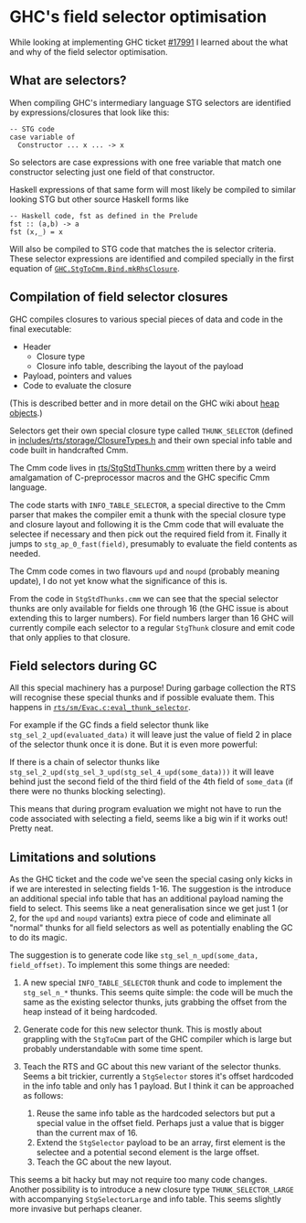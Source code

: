 # GHC's field selector optimisation

While looking at implementing GHC ticket [#17991][] I learned about the what
and why of the field selector optimisation.

[#17991]: https://gitlab.haskell.org/ghc/ghc/-/issues/17991


## What are selectors?

When compiling GHC's intermediary language STG selectors are identified by
expressions/closures that look like this:

```
-- STG code
case variable of
  Constructor ... x ... -> x
```

So selectors are case expressions with one free variable that match one constructor
selecting just one field of that constructor.

Haskell expressions of that same form will most likely be compiled to similar
looking STG but other source Haskell forms like

```
-- Haskell code, fst as defined in the Prelude
fst :: (a,b) -> a
fst (x,_) = x
```

Will also be compiled to STG code that matches the is selector criteria. These
selector expressions are identified and compiled specially in the first equation of
[`GHC.StgToCmm.Bind.mkRhsClosure`][mkRhsClosure].

[mkRhsClosure]: https://gitlab.haskell.org/ghc/ghc/-/blob/c4de6a7a5c6433ae8c4df8a9fa09fbd9f3bbd0bf/compiler/GHC/StgToCmm/Bind.hs#L261


## Compilation of field selector closures

GHC compiles closures to various special pieces of data and code in the final
executable:

- Header
    - Closure type
    - Closure info table, describing the layout of the payload
- Payload, pointers and values
- Code to evaluate the closure

(This is described better and in more detail on the GHC wiki about [heap
objects][heap-objects].)

Selectors get their own special closure type called `THUNK_SELECTOR` (defined
in [includes/rts/storage/ClosureTypes.h][ClosureTypes] and their own special
info table and code built in handcrafted Cmm.

The Cmm code lives in [rts/StgStdThunks.cmm][StgStdThunks] written there by a
weird amalgamation of C-preprocessor macros and the GHC specific Cmm language.

The code starts with `INFO_TABLE_SELECTOR`, a special directive to the Cmm
parser that makes the compiler emit a thunk with the special closure type and
closure layout and following it is the Cmm code that will evaluate the selectee
if necessary and then pick out the required field from it. Finally it jumps to
`stg_ap_0_fast(field)`, presumably to evaluate the field contents as needed.

The Cmm code comes in two flavours `upd` and `noupd` (probably meaning update),
I do not yet know what the significance of this is.

From the code in `StgStdThunks.cmm` we can see that the special selector thunks
are only available for fields one through 16 (the GHC issue is about extending
this to larger numbers). For field numbers larger than 16 GHC will currently
compile each selector to a regular `StgThunk` closure and emit code that only
applies to that closure.

[heap-objects]: https://gitlab.haskell.org/ghc/ghc/-/wikis/commentary/rts/storage/heap-objects
[ClosureTypes]: https://gitlab.haskell.org/ghc/ghc/-/blob/c4de6a7a5c6433ae8c4df8a9fa09fbd9f3bbd0bf/includes/rts/storage/ClosureTypes.h#L44
[StgStdThunks]: https://gitlab.haskell.org/ghc/ghc/-/blob/c4de6a7a5c6433ae8c4df8a9fa09fbd9f3bbd0bf/rts/StgStdThunks.cmm#L66-149


## Field selectors during GC

All this special machinery has a purpose! During garbage collection the RTS
will recognise these special thunks and if possible evaluate them. This happens
in [`rts/sm/Evac.c:eval_thunk_selector`][eval_thunk_selector].

For example if the GC finds a field selector thunk like
`stg_sel_2_upd(evaluated_data)` it will leave just the value of field 2
in place of the selector thunk once it is done. But it is even more powerful:

If there is a chain of selector thunks like
`stg_sel_2_upd(stg_sel_3_upd(stg_sel_4_upd(some_data)))` it will leave behind
just the second field of the third field of the 4th field of `some_data` (if
there were no thunks blocking selecting).

This means that during program evaluation we might not have to run the code
associated with selecting a field, seems like a big win if it works out! Pretty
neat.

[eval_thunk_selector]: https://gitlab.haskell.org/ghc/ghc/-/blob/c4de6a7a5c6433ae8c4df8a9fa09fbd9f3bbd0bf/rts/sm/Evac.c#L1121


## Limitations and solutions

As the GHC ticket and the code we've seen the special casing only kicks in if
we are interested in selecting fields 1-16. The suggestion is the introduce an
additional special info table that has an additional payload naming the field
to select. This seems like a neat generalisation since we get just 1 (or 2, for
the `upd` and `noupd` variants) extra piece of code and eliminate all "normal"
thunks for all field selectors as well as potentially enabling the GC to do its
magic.

The suggestion is to generate code like `stg_sel_n_upd(some_data, field_offset)`.
To implement this some things are needed:

1. A new special `INFO_TABLE_SELECTOR` thunk and code to implement the
  `stg_sel_n_*` thunks. This seems quite simple: the code will be much the same
  as the existing selector thunks, juts grabbing the offset from the heap instead
  of it being hardcoded.

2. Generate code for this new selector thunk. This is mostly about grappling
   with the `StgToCmm` part of the GHC compiler which is large but probably
   understandable with some time spent.

3. Teach the RTS and GC about this new variant of the selector thunks. Seems a bit
   trickier, currently a `StgSelector` stores it's offset hardcoded in the info
   table and only has 1 payload. But I think it can be approached as follows:

    1. Reuse the same info table as the hardcoded selectors but put a special
       value in the offset field. Perhaps just a value that is bigger than the
       current max of 16.
    2. Extend the `StgSelector` payload to be an array, first element is the
       selectee and a potential second element is the large offset.
    3. Teach the GC about the new layout.

This seems a bit hacky but may not require too many code changes. Another
possibility is to introduce a new closure type `THUNK_SELECTOR_LARGE` with
accompanying `StgSelectorLarge` and info table. This seems slightly more
invasive but perhaps cleaner.
